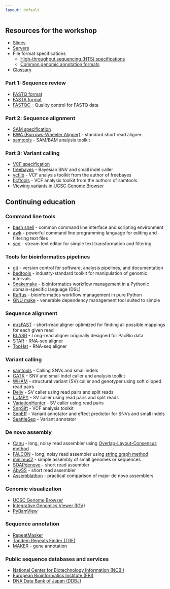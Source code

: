 ```yaml
---
layout: default
---
```


## Resources for the workshop

  * [Slides](slides/index.html)
  * [Servers](servers.html)
  * File format specifications
    * [High-throughput sequencing (HTS) specifications](http://samtools.github.io/hts-specs/)
    * [Common genomic annotation formats](http://genome.ucsc.edu/FAQ/FAQformat.html)
  * [Glossary](glossary.html)

### Part 1: Sequence review

  * [FASTQ format](http://maq.sourceforge.net/fastq.shtml)
  * [FASTA format](http://genetics.bwh.harvard.edu/pph/FASTA.html)
  * [FASTQC](http://www.bioinformatics.babraham.ac.uk/projects/fastqc/) - Quality control for FASTQ data

### Part 2: Sequence alignment

  * [SAM specification](http://samtools.github.io/hts-specs/SAMv1.pdf)
  * [BWA (Burrows-Wheeler Aligner)](http://bio-bwa.sourceforge.net/) - standard short read aligner
  * [samtools](http://www.htslib.org/) - SAM/BAM analysis toolkit

### Part 3: Variant calling

  * [VCF specification](http://samtools.github.io/hts-specs/VCFv4.3.pdf)
  * [freebayes](https://github.com/ekg/freebayes) - Bayesian SNV and small indel caller
  * [vcflib](https://github.com/vcflib/vcflib) - VCF analysis toolkit from the author of freebayes
  * [bcftools](https://samtools.github.io/bcftools/) - VCF analysis toolkit from the authors of samtools
  * [Viewing variants in UCSC Genome Browser](ucsc_browser.html)

## Continuing education

### Command line tools

  * [bash shell](http://tiswww.case.edu/php/chet/bash/bashref.html) - common command line interface and scripting environment
  * [awk](https://www.gnu.org/software/gawk/manual/html_node/index.html) - powerful command line programming language for editing and filtering text files
  * [sed](https://www.gnu.org/software/sed/manual/sed.html) - stream text editor for simple text transformation and filtering

### Tools for bioinformatics pipelines

  * [git](https://git-scm.com/) - version control for software, analysis pipelines, and documentation
  * [bedtools](http://bedtools.readthedocs.org/en/latest/) - industry-standard toolkit for manipulation of genomic intervals
  * [Snakemake](https://bitbucket.org/snakemake/snakemake/wiki/Home) - bioinformatics workflow management in a Pythonic domain-specific language (DSL)
  * [Ruffus](http://www.ruffus.org.uk/) - bioinformatics workflow management in pure Python
  * [GNU make](https://www.gnu.org/software/make/manual/make.html) - venerable dependency management tool suited to simple

### Sequence alignment

  * [mrsFAST](http://sfu-compbio.github.io/mrsfast/) - short-read aligner optimized for finding all possible mappings for each given read
  * [BLASR](https://github.com/PacificBiosciences/blasr) - Long-read aligner originally designed for PacBio data
  * [STAR](https://github.com/alexdobin/STAR) - RNA-seq aligner
  * [TopHat](https://ccb.jhu.edu/software/tophat/index.shtml) - RNA-seq aligner

### Variant calling

  * [samtools](http://www.htslib.org/workflow/#mapping_to_variant) - Calling SNVs and small indels
  * [GATK](https://www.broadinstitute.org/gatk/) - SNV and small indel caller and analysis toolkit
  * [WHAM](http://zeeev.github.io/wham/) - structural variant (SV) caller and genotyper using soft clipped read pairs
  * [Delly](https://github.com/tobiasrausch/delly) - SV caller using read pairs and split reads
  * [LUMPY](https://github.com/arq5x/lumpy-sv) - SV caller using read pairs and split reads
  * [VariationHunter](http://variationhunter.sourceforge.net/Home) - SV caller using read pairs
  * [SnpSift](http://snpeff.sourceforge.net/SnpSift.html) - VCF analysis toolkit
  * [SnpEff](http://snpeff.sourceforge.net/) - Variant annotator and effect predictor for SNVs and small indels
  * [SeattleSeq](http://snp.gs.washington.edu/SeattleSeqAnnotation138/) - Variant annotator

### De novo assembly

  * [Canu](http://canu.readthedocs.org/en/stable/) - long, noisy read assembler using [Overlap-Layout-Consensus method](http://gcat.davidson.edu/phast/olc.html)
  * [FALCON](https://github.com/PacificBiosciences/FALCON) - long, noisy read assembler using [string graph method](http://bioinformatics.oxfordjournals.org/content/21/suppl_2/ii79.full.pdf)
  * [minimus2](http://amos.sourceforge.net/wiki/index.php/Minimus2) - simple assembly of small genomes or sequences
  * [SOAPdenovo](http://soap.genomics.org.cn/soapdenovo.html) - short read assembler
  * [AbySS](https://github.com/bcgsc/abyss) - short read assembler
  * [Assemblathon](http://assemblathon.org/) - practical comparison of major de novo assemblers

### Genomic visualization

  * [UCSC Genome Browser](http://genome.ucsc.edu/)
  * [Integrative Genomics Viewer (IGV)](https://www.broadinstitute.org/igv/)
  * [PyBamView](http://melissagymrek.com/pybamview/)

### Sequence annotation

  * [RepeatMasker](http://www.repeatmasker.org/)
  * [Tandem Repeats Finder (TRF)](https://tandem.bu.edu/trf/trf.html)
  * [MAKER](http://www.yandell-lab.org/software/maker.html) - gene annotation

### Public sequence databases and services

  * [National Center for Biotechnology Information (NCBI)](http://www.ncbi.nlm.nih.gov/)
  * [European Bioinformatics Institute (EBI)](http://www.ebi.ac.uk/)
  * [DNA Data Bank of Japan (DDBJ)](http://www.ddbj.nig.ac.jp/)

